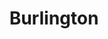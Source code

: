 ---
title: "Burlington"
url: /sacramento/burlington-north-freeway-boulevard/
shop: department store
---